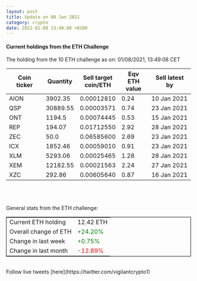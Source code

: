 ```yaml
---
layout: post
title: Update on 08 Jan 2021
category: crypto
date: 2021-01-08 13:49:08 +0100
---
```

<!-- Global site tag (gtag.js) - Google Analytics -->
<script async src="https://www.googletagmanager.com/gtag/js?id=UA-103831149-5"></script>
<script>
  window.dataLayer = window.dataLayer || [];
  function gtag(){dataLayer.push(arguments);}
  gtag('js', new Date());

  gtag('config', 'UA-103831149-5');
</script>


#### Current holdings from the ETH Challenge

The holding from the 10 ETH challenge as on: 01/08/2021, 13:49:08 CET

|Coin ticker|Quantity|Sell target<br>coin/ETH|Eqv ETH<br>value|Sell latest by|
|-----------|--------|-----------|-----------|--------------|
AION|3902.35|  0.00012810|0.24|10 Jan 2021|
QSP|30889.55|  0.00003571|0.74|23 Jan 2021|
ONT|1194.5|  0.00074445|0.53|15 Jan 2021|
REP|194.07|  0.01712550|2.92|28 Jan 2021|
ZEC|50.0|  0.06585600|2.69|23 Jan 2021|
ICX|1852.46|  0.00059010|0.91|23 Jan 2021|
XLM|5293.06|  0.00025465|1.28|28 Jan 2021|
XEM|12182.55|  0.00021563|2.24|27 Jan 2021|
XZC|292.86|  0.00605640|0.87|16 Jan 2021|

<br>
<br>
<br>
General stats from the ETH challenge:

<table style="border:1px solid black;margin-left:auto;margin-right:auto;">
	<tbody>
	<tr>
		<td>Current ETH holding</td>
		<td>     12.42 ETH</td>
	</tr>
	<tr>
		<td>Overall change of ETH</td>
		<td><font color="green">+24.20%</font></td>
	</tr>
	<tr>
		<td>Change in last week</td>
		<td><font color="green">+0.75%</font></td>
	</tr>
	<tr>
		<td>Change in last month</td>
		<td><font color="red">-12.89%</font></td>
	</tr>
	</tbody>
</table>

<br>
Follow live tweets [here](https://twitter.com/vigilantcrypto1)
<br>
<br>